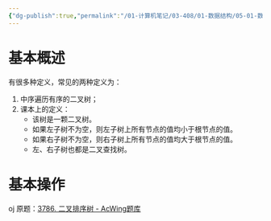 ```yaml
---
{"dg-publish":true,"permalink":"/01-计算机笔记/03-408/01-数据结构/05-01-数据结构与算法-zuo/数据结构/1-20-有序表-BST/","tags":["personal/blog","algorithm/data-structures/有序表","algorithm/排序","algorithm/data-structures/二叉树","algorithm/模板题"]}
---
```


# 基本概述
有很多种定义，常见的两种定义为：
 1. 中序遍历有序的二叉树；
 2. 课本上的定义：
	- 该树是一颗二叉树。
	- 如果左子树不为空，则左子树上所有节点的值均小于根节点的值。
	- 如果右子树不为空，则右子树上所有节点的值均大于根节点的值。
	- 左、右子树也都是二叉查找树。
# 基本操作
oj 原题：[3786. 二叉排序树 - AcWing题库](https://www.acwing.com/problem/content/3789/)